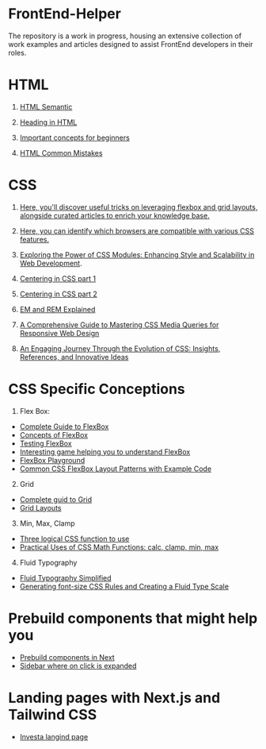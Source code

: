 # FrontEnd-Helper
The repository is a work in progress, housing an extensive collection of work examples and articles designed to assist FrontEnd developers in their roles.

# HTML
 1. [HTML Semantic](https://www.w3schools.com/html/html5_semantic_elements.asp)

 2. [Heading in HTML](https://developer.mozilla.org/en-US/docs/Web/HTML/Element/Heading_Elements#problems_solved_by_html5)

 3. [Important concepts for beginners](https://www.youtube.com/watch?v=HJ0-fUJ-2F0)

 4. [HTML Common Mistakes](https://www.youtube.com/watch?v=NexL5_Vdoq8)

# CSS
 1. [Here, you'll discover useful tricks on leveraging flexbox and grid layouts, alongside curated articles to enrich your knowledge base.](https://css-tricks.com/guides/)

 2. [Here, you can identify which browsers are compatible with various CSS features.](https://caniuse.com)

 3. [Exploring the Power of CSS Modules: Enhancing Style and Scalability in Web Development](https://css-tricks.com/css-modules-part-1-need/).

 4. [Centering in CSS part 1](https://css-tricks.com/centering-css-complete-guide/)
 
 5. [Centering in CSS part 2](https://moderncss.dev/complete-guide-to-centering-in-css/)

 6. [EM and REM Explained](https://blog.logrocket.com/using-em-vs-rem-css/)

 7. [A Comprehensive Guide to Mastering CSS Media Queries for Responsive Web Design](https://css-tricks.com/a-complete-guide-to-css-media-queries/)

 8. [An Engaging Journey Through the Evolution of CSS: Insights, References, and Innovative Ideas](https://frontendmastery.com/posts/the-evolution-of-scalable-css/)

 # CSS Specific Conceptions
 1. Flex Box: 
  - [Complete Guide to FlexBox](https://css-tricks.com/snippets/css/a-guide-to-flexbox/)
  - [Concepts of FlexBox](https://developer.mozilla.org/en-US/docs/Web/CSS/CSS_Flexible_Box_Layout/Basic_Concepts_of_Flexbox)   
  - [Testing FlexBox](https://flexbox.help/)
  - [Interesting game helping you to understand FlexBox](https://codingfantasy.com/games/flexboxadventure)
  - [FlexBox Playground](https://flexbox.tech/)
  - [Common CSS FlexBox Layout Patterns with Example Code](https://tobiasahlin.com/blog/common-flexbox-patterns/)

 2. Grid 
  - [Complete guid to Grid](https://css-tricks.com/snippets/css/complete-guide-grid/)
  - [Grid Layouts](https://developer.mozilla.org/en-US/docs/Web/CSS/CSS_Grid_Layout)

 3. Min, Max, Clamp
  - [Three logical CSS function to use](https://web.dev/articles/min-max-clamp)
  - [Practical Uses of CSS Math Functions: calc, clamp, min, max](https://moderncss.dev/practical-uses-of-css-math-functions-calc-clamp-min-max/)

 4. Fluid Typography
  - [Fluid Typography Simplified](https://css-tricks.com/simplified-fluid-typography/)
  - [Generating font-size CSS Rules and Creating a Fluid Type Scale](https://moderncss.dev/generating-font-size-css-rules-and-creating-a-fluid-type-scale/)

 # Prebuild components that might help you
  - [Prebuild components in Next](https://github.com/geeorgipehlianov1/fe-next-helper-components)
  - [Sidebar where on click is expanded](https://github.com/dieudonneAwa/blog-dashboard)

 # Landing pages with Next.js and Tailwind CSS
   - [Investa langind page](https://github.com/geeorgipehlianov1/investa-landing-page)
    


